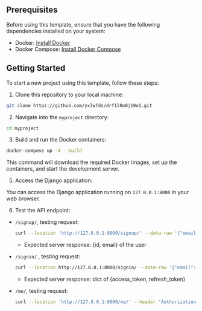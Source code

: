 ## Prerequisites

Before using this template, ensure that you have the following dependencies installed on your system:

- Docker: [Install Docker](https://www.docker.com/get-started)
- Docker Compose: [Install Docker Compose](https://docs.docker.com/compose/install/)

## Getting Started

To start a new project using this template, follow these steps:

1. Clone this repository to your local machine:

```bash
git clone https://github.com/yxlwfds/drf1l0o0j10o1.git
```

2. Navigate into the `myproject` directory:

```bash
cd myproject
```

3. Build and run the Docker containers:

```bash
docker-compose up -d --build
```

This command will download the required Docker images, set up the containers, and start the development server.

5. Access the Django application:

You can access the Django application running on `127.0.0.1:8000` in your web browser.

6. Test the API endpoint:

- `/signup/`, testing request:

    ```bash
    curl --location 'http://127.0.0.1:8000/signup/' --data-raw '{"email": "test@test.com","password": "123"}'
    ```

    - Expected server response: {id, email} of the user
- `/signin/` , testing request:

    ```bash
    curl --location http://127.0.0.1:8000/signin/ --data-raw '{"email": "test@test.com","password": "123"}'
    ```

    - Expected server response: dict of {access_token, refresh_token}
- `/me/`, testing request:

    ```bash
    curl --location 'http://127.0.0.1:8000/me/' --header 'Authorization: Bearer <eyJ0eXAiOiJKV1QiLCJhbGciOiJIUzI1NiJ9.eyJ0b2tlbl90eXBlIjoiYWNjZXNzIiwiZXhwIjoxNzE2OTc1Nzg1LCJpYXQiOjE3MTY5NzM5ODUsImp0aSI6ImJhMmNlODQ2ODY1NjRkYmNhMDk0YjAwOTg5NTBlZWFkIiwidXNlcl9pZCI6MX0.ULM83py1CkMS2lovi-3fOEkZ8NRjijYt-dQXQXJlBxo'
